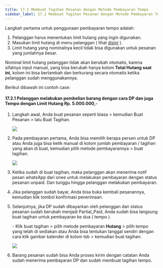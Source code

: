 ```yaml
---
title: 17.2 Membuat Tagihan Pesanan dengan Metode Pembayaran Tempo
sidebar_label: 17.2 Membuat Tagihan Pesanan dengan Metode Pembayaran Tempo
---
```

L﻿angkah pertama untuk penggunaan pembayaran tempo adalah: 

1. P﻿elanggan harus menentukan limit hutang yang ingin digunakan.
2. M﻿asukan limit hutang di menu pelanggan ( lihat [disini](https://onee.netlify.app/dashboard/menambahkan-pelanggan-baru-manual/) ).
3. L﻿imit hutang yang nominalnya kecil tidak bisa digunakan untuk pesanan yang jumlahnya besar.

Nominal limit hutang pelanggan tidak akan berubah o﻿tomatis, karena sifatnya input manual, yang bisa berubah hanya kolom **Total Hutang saat ini**, kolom ini bisa bertambah dan berkurang secara otomatis ketika pelanggan sudah menggunakannya.

B﻿erikut dibawah ini contoh case: 

#### 1﻿7.2.1 Pelanggan melakukan pembelian barang dengan cara DP dan juga Tempo dengan Limit Hutang Rp. 5.000.000,-

1. L﻿angkah awal, Anda buat pesanan seperti biasa > kemudian Buat Pesanan > lalu Buat Tagihan.

   ![](/img/17.2.1-buat-tagihan-dengan-dp-dan-tempo.png)
2. Pada pembayaran pertama, Anda bisa memilih berapa persen untuk DP atau Anda juga bisa ketik manual di kolom jumlah pembayaran / tagihan yang akan di buat, kemudian pilih metode pembayarannya > buat tagihan.

   ![](/img/17.2.1-pilih-dp.png)
3. K﻿etika sudah di buat tagihan, maka pelanggan akan menerima notif pesan whatsApp dari onee untuk melakukan pembayaran dengan status pesanan unpaid. Dan tunggu hingga pelanggan melakukan pembayaran.
4. J﻿ika pelanggan sudah bayar, Anda bisa buka kembali pesanannya, kemudian klik tombol konfirmasi penerimaan.
5. S﻿elanjutnya, jika DP sudah dibayarkan oleh pelanggan dan status pesanan sudah berubah menjadi Partial_Paid, Anda sudah bisa langsung buat tagihan untuk pembayaran ke dua ( tempo ).

   \-﻿ Klik buat tagihan > pilih metode pembayaran **Hutang** > pilih tempo yang telah di sediakan atau Anda bisa tentukan tanggal sendiri dengan cara klik gambar kalender di kolom tsb > kemudian buat tagihan.

   ![](/img/17.2.1-buat-tagihan-tempo.png)
6. B﻿arang pesanan sudah bisa Anda proses kirim dengan catatan Anda sudah menerima pembayaran DP dan sudah membuat tagihan tempo.